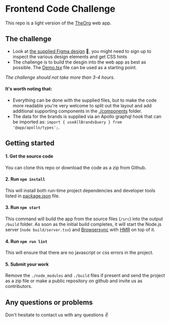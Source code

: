# Frontend Code Challenge

This repo is a light version of the [TheOrg](https://theorg.com) web app.

## The challenge

- Look at [the supplied Figma design](https://www.figma.com/file/wiWRVlKWuY4itW89sYnhzy/Code-Challenge%3A-Splash-Page?node-id=0%3A1) 🌄, you might need to sign up to inspect the various design elements and get CSS hints
- The challenge is to build the desgin into the web app as best as possible. The [Demo.tsx](./src/routes/demo/Demo.tsx) file can be used as a starting point.

_The challenge should not take more than 3-4 hours._

#### It's worth noting that:

- Everything can be done with the supplied files, but to make the code more readable you're very welcome to split out the layout and add additional supporting components in the [./components](./src/components) folder.
- The data for the brands is supplied via an Apollo graphql hook that can be imported as: `import { useAllBrandsQuery } from '@app/apollo/types';`.

## Getting started

#### 1. Get the source code

You can clone this repo or download the code as a zip from Github.

#### 2. Run `npm install`

This will install both run-time project dependencies and developer tools listed
in [package.json](./package.json) file.

#### 3. Run `npm start`

This command will build the app from the source files (`/src`) into the output
`/build` folder. As soon as the initial build completes, it will start the
Node.js server (`node build/server.tsx`) and [Browsersync](https://browsersync.io/)
with [HMR](https://webpack.github.io/docs/hot-module-replacement) on top of it.

#### 4. Run `npm run lint`

This will ensure that there are no javascript or css errors in the project.

#### 5. Submit your work

Remove the `./node_modules` and `./build` files if present and send the project as a zip file or make a public repository on github and invite us as contributors.

## Any questions or problems

Don't hesitate to contact us with any questions ✌️
